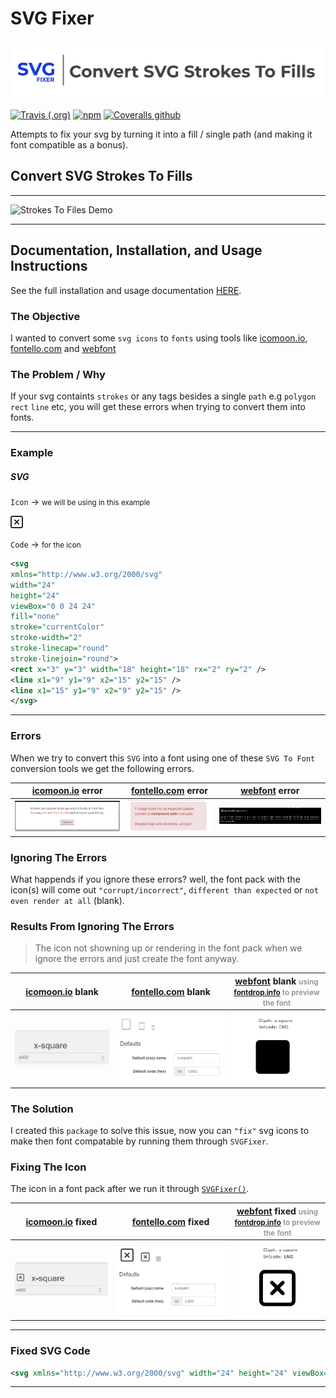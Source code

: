 # SVG Fixer

![Cover Image](docs/images/cover.png)

[![Travis (.org)](https://img.shields.io/travis/oslllo/svg-fixer)](https://travis-ci.org/github/oslllo/svg-fixer)
[![npm](https://img.shields.io/npm/v/oslllo-svg-fixer)](https://www.npmjs.com/package/oslllo-svg-fixer)
[![Coveralls github](https://img.shields.io/coveralls/github/oslllo/svg-fixer)](https://coveralls.io/github/oslllo/svg-fixer)

Attempts to fix your svg by turning it into a fill / single path (and making it font compatible as a bonus).

## Convert SVG Strokes To Fills

---

![Strokes To Files Demo](docs/images/demo.gif)

---

## Documentation, Installation, and Usage Instructions

See the full installation and usage documentation [HERE](https://docs.oslllo.com/svg-fixer/master/).

### The Objective

I wanted to convert some `svg icons` to `fonts` using tools like [icomoon.io](https://icomoon.io/app/#/select), [fontello.com](http://fontello.com) and [webfont](https://www.npmjs.com/package/webfont)

### The Problem / Why

If your svg containts `strokes` or any tags besides a single `path` e.g `polygon` `rect` `line` etc, you will get these errors when trying to convert them into fonts.

---

### Example

##### SVG

`Icon` -> <small>we will be using in this example</small>

![SVG Icon](docs/images/svg-icon.png)

`Code` -> <small>for the icon</small>

```xml
<svg
xmlns="http://www.w3.org/2000/svg"
width="24"
height="24"
viewBox="0 0 24 24"
fill="none"
stroke="currentColor"
stroke-width="2"
stroke-linecap="round"
stroke-linejoin="round">
<rect x="3" y="3" width="18" height="18" rx="2" ry="2" />
<line x1="9" y1="9" x2="15" y2="15" />
<line x1="15" y1="9" x2="9" y2="15" />
</svg>
```

---

### Errors

When we try to convert this `SVG` into a font using one of these `SVG To Font` conversion tools we get the following errors.

| [icomoon.io](https://icomoon.io/app/#/select) error | [fontello.com](http://fontello.com) error | [webfont](https://www.npmjs.com/package/webfont) error |
|---------------------------|------------------------------|------------------------------|
| [![Icomoon Error](docs/images/icomoon-error.png)](docs/images/icomoon-error.png) | [![Fontello Error](docs/images/fontello-error.png)](docs/images/fontello-error.png) | [![Webfont Error](docs/images/webfont-error.png)](docs/images/webfont-error.png) |

<!-- ### WHAT HAPPENDS IF WE IGNORE THESE ERRORS? -->
### Ignoring The Errors
<!-- ### What Happends If We Ignore These Errors? -->

What happends if you ignore these errors? well, the font pack with the icon(s) will come out `"corrupt/incorrect"`, `different than expected` or `not even render at all` (blank).

### Results From Ignoring The Errors

> The icon not showning up or rendering in the font pack when we ignore the errors and just create the font anyway.

| [icomoon.io](https://icomoon.io/app/#/select) blank | [fontello.com](http://fontello.com)  blank | [webfont](https://www.npmjs.com/package/webfont) blank <small style="color: #9a9a9a">using [fontdrop.info](https://fontdrop.info) to preview the font</small> |
|---------------------------|------------------------------|------------------------------|
| [![Icomoon Blank](docs/images/icomoon-blank.png)](docs/images/icomoon-blank.png) | [![Fontello Blank](docs/images/fontello-blank.png)](docs/images/fontello-blank.png) | [![Webfont Blank](docs/images/webfont-blank.png)](docs/images/webfont-blank.png) |

### The Solution

I created this `package` to solve this issue, now you can `"fix"` svg icons to make then font compatable by running them through `SVGFixer`.

### Fixing The Icon

The icon in a font pack after we run it through [`SVGFixer()`](https://github.com/oslllo/svg-fixer).

| [icomoon.io](https://icomoon.io/app/#/select) fixed | [fontello.com](http://fontello.com)  fixed | [webfont](https://www.npmjs.com/package/webfont) fixed <small style="color: #9a9a9a">using [fontdrop.info](https://fontdrop.info) to preview the font</small> |
|---------------------------|------------------------------|------------------------------|
| [![Icomoon Fixed](docs/images/icomoon-fixed.png)](docs/images/icomoon-fixed.png) | [![Fontello Fixed](docs/images/fontello-fixed.png)](docs/images/fontello-fixed.png) | [![Webfont Fixed](docs/images/webfont-fixed.png)](docs/images/webfont-fixed.png) |

---

### Fixed SVG Code

```xml
<svg xmlns="http://www.w3.org/2000/svg" width="24" height="24" viewBox="0 0 24 24" fill="none" stroke="currentColor" stroke-width="2" stroke-linecap="round" stroke-linejoin="round"><path d="M4.620 2.025 C 4.212 2.105,4.087 2.139,3.870 2.227 C 2.989 2.585,2.321 3.364,2.076 4.320 C 1.993 4.647,1.992 19.351,2.076 19.677 C 2.357 20.776,3.117 21.553,4.260 21.915 C 4.439 21.971,5.243 21.979,11.820 21.990 C 16.818 21.998,19.268 21.989,19.453 21.960 C 20.643 21.777,21.620 20.876,21.924 19.680 C 22.007 19.352,22.008 4.648,21.924 4.323 C 21.617 3.126,20.660 2.233,19.480 2.043 C 19.234 2.003,4.819 1.986,4.620 2.025 M19.340 4.066 C 19.455 4.105,19.603 4.201,19.701 4.299 C 20.025 4.623,20.000 3.977,20.000 12.000 C 20.000 20.023,20.025 19.377,19.701 19.701 C 19.377 20.025,20.023 20.000,12.000 20.000 C 3.975 20.000,4.623 20.025,4.298 19.700 C 3.974 19.376,3.998 20.028,4.010 11.918 L 4.020 4.700 4.131 4.511 C 4.256 4.298,4.449 4.136,4.670 4.057 C 4.793 4.013,6.104 4.003,11.983 4.002 C 18.548 4.000,19.162 4.006,19.340 4.066 M8.643 8.069 C 8.291 8.193,8.000 8.614,8.000 9.000 C 8.000 9.080,8.030 9.234,8.066 9.343 C 8.123 9.517,8.276 9.685,9.354 10.770 L 10.577 12.000 9.354 13.230 C 8.276 14.315,8.123 14.483,8.066 14.657 C 7.936 15.046,8.021 15.423,8.299 15.701 C 8.577 15.979,8.954 16.064,9.343 15.934 C 9.517 15.877,9.685 15.724,10.770 14.646 L 12.000 13.423 13.230 14.646 C 14.315 15.724,14.483 15.877,14.657 15.934 C 15.046 16.064,15.423 15.979,15.701 15.701 C 15.979 15.423,16.064 15.046,15.934 14.657 C 15.877 14.483,15.724 14.315,14.646 13.230 L 13.423 12.000 14.646 10.770 C 15.724 9.685,15.877 9.517,15.934 9.343 C 16.064 8.954,15.979 8.577,15.701 8.299 C 15.423 8.021,15.046 7.936,14.657 8.066 C 14.483 8.123,14.315 8.276,13.230 9.354 L 12.000 10.577 10.770 9.354 C 9.685 8.276,9.517 8.123,9.343 8.066 C 9.102 7.985,8.877 7.986,8.643 8.069 " stroke="none" fill="black" fill-rule="evenodd"></path></svg>
```

---

